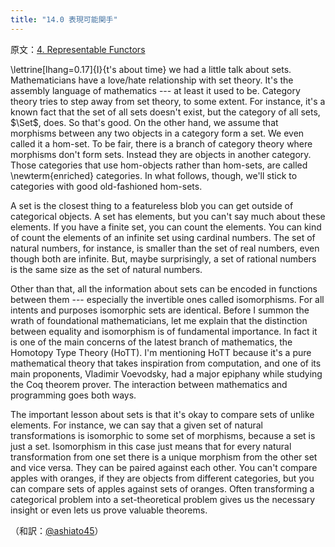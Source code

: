 ```yaml
---
title: "14.0 表現可能関手"
---
```


原文：[4. Representable Functors ](https://bartoszmilewski.com/2015/07/29/representable-functors/)

\lettrine[lhang=0.17]{I}{t's about time} we had a little talk about sets.
Mathematicians have a love/hate relationship with set theory. It's the
assembly language of mathematics --- at least it used to be. Category
theory tries to step away from set theory, to some extent. For instance,
it's a known fact that the set of all sets doesn't exist, but the category
of all sets, $\Set$, does. So that's good. On the other hand, we assume that
morphisms between any two objects in a category form a set. We even
called it a hom-set. To be fair, there is a branch of category theory
where morphisms don't form sets. Instead they are objects in another
category. Those categories that use hom-objects rather than hom-sets,
are called \newterm{enriched} categories. In what follows, though, we'll
stick to categories with good old-fashioned hom-sets.

A set is the closest thing to a featureless blob you can get outside of
categorical objects. A set has elements, but you can't say much about
these elements. If you have a finite set, you can count the elements.
You can kind of count the elements of an infinite set using cardinal
numbers. The set of natural numbers, for instance, is smaller than the
set of real numbers, even though both are infinite. But, maybe
surprisingly, a set of rational numbers is the same size as the set of
natural numbers.

Other than that, all the information about sets can be encoded in
functions between them --- especially the invertible ones called
isomorphisms. For all intents and purposes isomorphic sets are
identical. Before I summon the wrath of foundational mathematicians, let
me explain that the distinction between equality and isomorphism is of
fundamental importance. In fact it is one of the main concerns of the
latest branch of mathematics, the Homotopy Type Theory (HoTT). I'm
mentioning HoTT because it's a pure mathematical theory that takes
inspiration from computation, and one of its main proponents, Vladimir
Voevodsky, had a major epiphany while studying the Coq theorem prover.
The interaction between mathematics and programming goes both ways.

The important lesson about sets is that it's okay to compare sets of
unlike elements. For instance, we can say that a given set of natural
transformations is isomorphic to some set of morphisms, because a set is
just a set. Isomorphism in this case just means that for every natural
transformation from one set there is a unique morphism from the other
set and vice versa. They can be paired against each other. You can't
compare apples with oranges, if they are objects from different
categories, but you can compare sets of apples against sets of oranges.
Often transforming a categorical problem into a set-theoretical problem
gives us the necessary insight or even lets us prove valuable theorems.


（和訳：[@ashiato45](https://twitter.com/ashiato45)）

